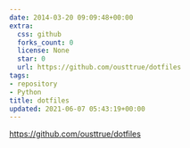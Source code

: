 ```yaml
---
date: 2014-03-20 09:09:48+00:00
extra:
  css: github
  forks_count: 0
  license: None
  star: 0
  url: https://github.com/ousttrue/dotfiles
tags:
- repository
- Python
title: dotfiles
updated: 2021-06-07 05:43:19+00:00
---
```


<https://github.com/ousttrue/dotfiles>
